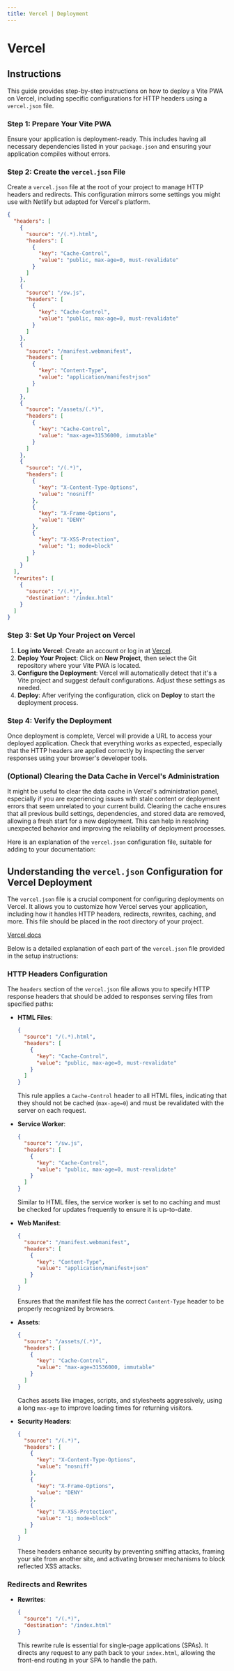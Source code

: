 ```yaml
---
title: Vercel | Deployment
---
```


# Vercel

## Instructions

This guide provides step-by-step instructions on how to deploy a Vite PWA on Vercel, including specific configurations for HTTP headers using a `vercel.json` file.

### Step 1: Prepare Your Vite PWA

Ensure your application is deployment-ready. This includes having all necessary dependencies listed in your `package.json` and ensuring your application compiles without errors.

### Step 2: Create the `vercel.json` File

Create a `vercel.json` file at the root of your project to manage HTTP headers and redirects. This configuration mirrors some settings you might use with Netlify but adapted for Vercel's platform.

```json
{
  "headers": [
    {
      "source": "/(.*).html",
      "headers": [
        {
          "key": "Cache-Control",
          "value": "public, max-age=0, must-revalidate"
        }
      ]
    },
    {
      "source": "/sw.js",
      "headers": [
        {
          "key": "Cache-Control",
          "value": "public, max-age=0, must-revalidate"
        }
      ]
    },
    {
      "source": "/manifest.webmanifest",
      "headers": [
        {
          "key": "Content-Type",
          "value": "application/manifest+json"
        }
      ]
    },
    {
      "source": "/assets/(.*)",
      "headers": [
        {
          "key": "Cache-Control",
          "value": "max-age=31536000, immutable"
        }
      ]
    },
    {
      "source": "/(.*)",
      "headers": [
        {
          "key": "X-Content-Type-Options",
          "value": "nosniff"
        },
        {
          "key": "X-Frame-Options",
          "value": "DENY"
        },
        {
          "key": "X-XSS-Protection",
          "value": "1; mode=block"
        }
      ]
    }
  ],
  "rewrites": [
    {
      "source": "/(.*)",
      "destination": "/index.html"
    }
  ]
}
```

### Step 3: Set Up Your Project on Vercel

1. **Log into Vercel**: Create an account or log in at [Vercel](https://vercel.com).
2. **Deploy Your Project**: Click on **New Project**, then select the Git repository where your Vite PWA is located.
3. **Configure the Deployment**: Vercel will automatically detect that it's a Vite project and suggest default configurations. Adjust these settings as needed.
4. **Deploy**: After verifying the configuration, click on **Deploy** to start the deployment process.

### Step 4: Verify the Deployment

Once deployment is complete, Vercel will provide a URL to access your deployed application. Check that everything works as expected, especially that the HTTP headers are applied correctly by inspecting the server responses using your browser's developer tools.

### (Optional) Clearing the Data Cache in Vercel's Administration

It might be useful to clear the data cache in Vercel's administration panel, especially if you are experiencing issues with stale content or deployment errors that seem unrelated to your current build. Clearing the cache ensures that all previous build settings, dependencies, and stored data are removed, allowing a fresh start for a new deployment. This can help in resolving unexpected behavior and improving the reliability of deployment processes.

Here is an explanation of the `vercel.json` configuration file, suitable for adding to your documentation:

## Understanding the `vercel.json` Configuration for Vercel Deployment

The `vercel.json` file is a crucial component for configuring deployments on Vercel. It allows you to customize how Vercel serves your application, including how it handles HTTP headers, redirects, rewrites, caching, and more. This file should be placed in the root directory of your project.

[Vercel docs](https://vercel.com/docs/projects/project-configuration)

Below is a detailed explanation of each part of the `vercel.json` file provided in the setup instructions:

### HTTP Headers Configuration

The `headers` section of the `vercel.json` file allows you to specify HTTP response headers that should be added to responses serving files from specified paths:

- **HTML Files**:

  ```json
  {
    "source": "/(.*).html",
    "headers": [
      {
        "key": "Cache-Control",
        "value": "public, max-age=0, must-revalidate"
      }
    ]
  }
  ```

  This rule applies a `Cache-Control` header to all HTML files, indicating that they should not be cached (`max-age=0`) and must be revalidated with the server on each request.

- **Service Worker**:

  ```json
  {
    "source": "/sw.js",
    "headers": [
      {
        "key": "Cache-Control",
        "value": "public, max-age=0, must-revalidate"
      }
    ]
  }
  ```

  Similar to HTML files, the service worker is set to no caching and must be checked for updates frequently to ensure it is up-to-date.

- **Web Manifest**:

  ```json
  {
    "source": "/manifest.webmanifest",
    "headers": [
      {
        "key": "Content-Type",
        "value": "application/manifest+json"
      }
    ]
  }
  ```

  Ensures that the manifest file has the correct `Content-Type` header to be properly recognized by browsers.

- **Assets**:

  ```json
  {
    "source": "/assets/(.*)",
    "headers": [
      {
        "key": "Cache-Control",
        "value": "max-age=31536000, immutable"
      }
    ]
  }
  ```

  Caches assets like images, scripts, and stylesheets aggressively, using a long `max-age` to improve loading times for returning visitors.

- **Security Headers**:
  ```json
  {
    "source": "/(.*)",
    "headers": [
      {
        "key": "X-Content-Type-Options",
        "value": "nosniff"
      },
      {
        "key": "X-Frame-Options",
        "value": "DENY"
      },
      {
        "key": "X-XSS-Protection",
        "value": "1; mode=block"
      }
    ]
  }
  ```
  These headers enhance security by preventing sniffing attacks, framing your site from another site, and activating browser mechanisms to block reflected XSS attacks.

### Redirects and Rewrites

- **Rewrites**:
  ```json
  {
    "source": "/(.*)",
    "destination": "/index.html"
  }
  ```
  This rewrite rule is essential for single-page applications (SPAs). It directs any request to any path back to your `index.html`, allowing the front-end routing in your SPA to handle the path.
